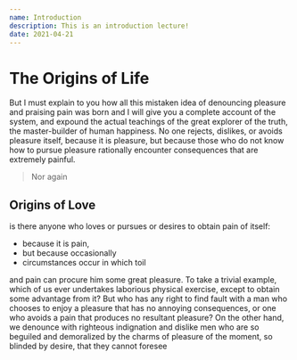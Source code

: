 ```yaml
---
name: Introduction
description: This is an introduction lecture!
date: 2021-04-21
---
```


# The Origins of Life

But I must explain to you how all this mistaken idea of denouncing pleasure and
praising pain was born and I will give you a complete account of the system, and
expound the actual teachings of the great explorer of the truth, the
master-builder of human happiness. No one rejects, dislikes, or avoids pleasure
itself, because it is pleasure, but because those who do not know how to pursue
pleasure rationally encounter consequences that are extremely painful.

> Nor again

## Origins of Love

is there anyone who loves or pursues or desires to obtain pain of itself:

- because it is pain,
- but because occasionally
- circumstances occur in which toil


and pain can procure him some great pleasure. To take a trivial example, which
of us ever undertakes laborious physical exercise, except to obtain some
advantage from it? But who has any right to find fault with a man who chooses to
enjoy a pleasure that has no annoying consequences, or one who avoids a pain
that produces no resultant pleasure? On the other hand, we denounce with
righteous indignation and dislike men who are so beguiled and demoralized by the
charms of pleasure of the moment, so blinded by desire, that they cannot foresee
